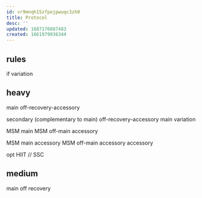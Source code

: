 ```yaml
---
id: vr9mnqh15zfpojpwuqc3zh0
title: Protocol
desc: ''
updated: 1687176887483
created: 1661979936344
---
```


## rules
if variation

## heavy

main
  off-recovery-accessory

secondary (complementary to main)
 off-recovery-accessory
main variation

MSM main
MSM off-main
accessory

MSM main accessory
MSM off-main accessory
accessory

opt HIIT // SSC

## medium
main
  off recovery
